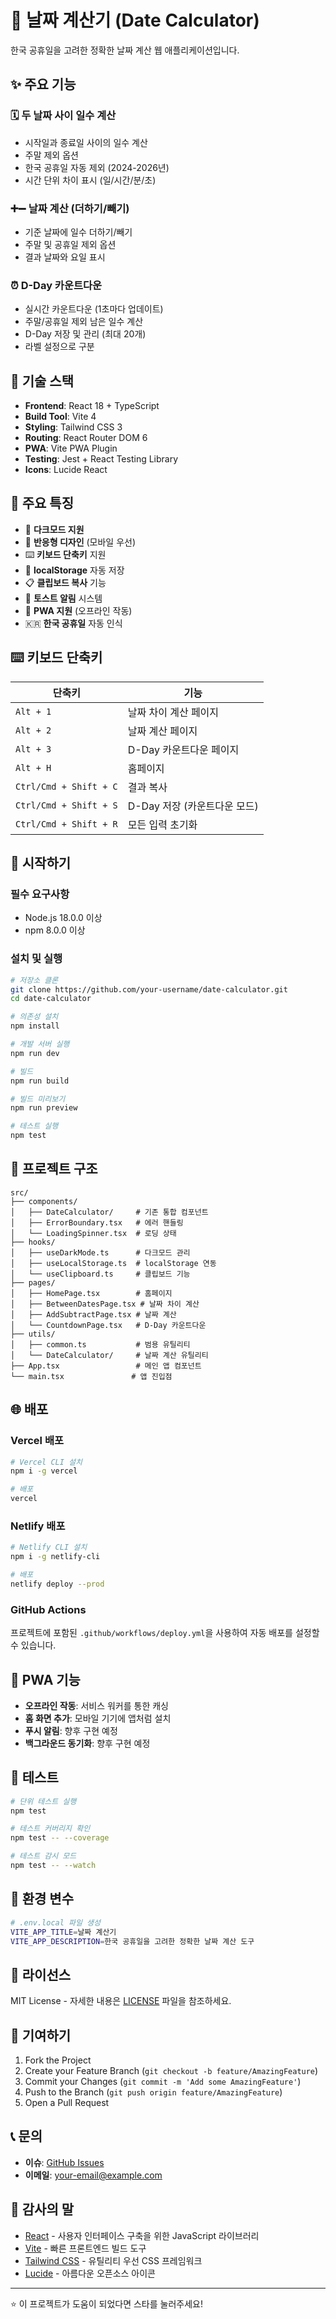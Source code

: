 # 📅 날짜 계산기 (Date Calculator)

한국 공휴일을 고려한 정확한 날짜 계산 웹 애플리케이션입니다.

## ✨ 주요 기능

### 🗓️ **두 날짜 사이 일수 계산**

- 시작일과 종료일 사이의 일수 계산
- 주말 제외 옵션
- 한국 공휴일 자동 제외 (2024-2026년)
- 시간 단위 차이 표시 (일/시간/분/초)

### ➕➖ **날짜 계산 (더하기/빼기)**

- 기준 날짜에 일수 더하기/빼기
- 주말 및 공휴일 제외 옵션
- 결과 날짜와 요일 표시

### ⏰ **D-Day 카운트다운**

- 실시간 카운트다운 (1초마다 업데이트)
- 주말/공휴일 제외 남은 일수 계산
- D-Day 저장 및 관리 (최대 20개)
- 라벨 설정으로 구분

## 🚀 기술 스택

- **Frontend**: React 18 + TypeScript
- **Build Tool**: Vite 4
- **Styling**: Tailwind CSS 3
- **Routing**: React Router DOM 6
- **PWA**: Vite PWA Plugin
- **Testing**: Jest + React Testing Library
- **Icons**: Lucide React

## 🎯 주요 특징

- 🌙 **다크모드 지원**
- 📱 **반응형 디자인** (모바일 우선)
- ⌨️ **키보드 단축키** 지원
- 💾 **localStorage** 자동 저장
- 📋 **클립보드 복사** 기능
- 🔔 **토스트 알림** 시스템
- 🚀 **PWA 지원** (오프라인 작동)
- 🇰🇷 **한국 공휴일** 자동 인식

## ⌨️ 키보드 단축키

| 단축키                 | 기능                         |
| ---------------------- | ---------------------------- |
| `Alt + 1`              | 날짜 차이 계산 페이지        |
| `Alt + 2`              | 날짜 계산 페이지             |
| `Alt + 3`              | D-Day 카운트다운 페이지      |
| `Alt + H`              | 홈페이지                     |
| `Ctrl/Cmd + Shift + C` | 결과 복사                    |
| `Ctrl/Cmd + Shift + S` | D-Day 저장 (카운트다운 모드) |
| `Ctrl/Cmd + Shift + R` | 모든 입력 초기화             |

## 🚀 시작하기

### 필수 요구사항

- Node.js 18.0.0 이상
- npm 8.0.0 이상

### 설치 및 실행

```bash
# 저장소 클론
git clone https://github.com/your-username/date-calculator.git
cd date-calculator

# 의존성 설치
npm install

# 개발 서버 실행
npm run dev

# 빌드
npm run build

# 빌드 미리보기
npm run preview

# 테스트 실행
npm test
```

## 📁 프로젝트 구조

```
src/
├── components/
│   ├── DateCalculator/     # 기존 통합 컴포넌트
│   ├── ErrorBoundary.tsx   # 에러 핸들링
│   └── LoadingSpinner.tsx  # 로딩 상태
├── hooks/
│   ├── useDarkMode.ts      # 다크모드 관리
│   ├── useLocalStorage.ts  # localStorage 연동
│   └── useClipboard.ts     # 클립보드 기능
├── pages/
│   ├── HomePage.tsx        # 홈페이지
│   ├── BetweenDatesPage.tsx # 날짜 차이 계산
│   ├── AddSubtractPage.tsx # 날짜 계산
│   └── CountdownPage.tsx   # D-Day 카운트다운
├── utils/
│   ├── common.ts           # 범용 유틸리티
│   └── DateCalculator/     # 날짜 계산 유틸리티
├── App.tsx                 # 메인 앱 컴포넌트
└── main.tsx               # 앱 진입점
```

## 🌐 배포

### Vercel 배포

```bash
# Vercel CLI 설치
npm i -g vercel

# 배포
vercel
```

### Netlify 배포

```bash
# Netlify CLI 설치
npm i -g netlify-cli

# 배포
netlify deploy --prod
```

### GitHub Actions

프로젝트에 포함된 `.github/workflows/deploy.yml`을 사용하여 자동 배포를 설정할 수 있습니다.

## 📱 PWA 기능

- **오프라인 작동**: 서비스 워커를 통한 캐싱
- **홈 화면 추가**: 모바일 기기에 앱처럼 설치
- **푸시 알림**: 향후 구현 예정
- **백그라운드 동기화**: 향후 구현 예정

## 🧪 테스트

```bash
# 단위 테스트 실행
npm test

# 테스트 커버리지 확인
npm test -- --coverage

# 테스트 감시 모드
npm test -- --watch
```

## 🔧 환경 변수

```bash
# .env.local 파일 생성
VITE_APP_TITLE=날짜 계산기
VITE_APP_DESCRIPTION=한국 공휴일을 고려한 정확한 날짜 계산 도구
```

## 📄 라이선스

MIT License - 자세한 내용은 [LICENSE](LICENSE) 파일을 참조하세요.

## 🤝 기여하기

1. Fork the Project
2. Create your Feature Branch (`git checkout -b feature/AmazingFeature`)
3. Commit your Changes (`git commit -m 'Add some AmazingFeature'`)
4. Push to the Branch (`git push origin feature/AmazingFeature`)
5. Open a Pull Request

## 📞 문의

- **이슈**: [GitHub Issues](https://github.com/your-username/date-calculator/issues)
- **이메일**: your-email@example.com

## 🙏 감사의 말

- [React](https://reactjs.org/) - 사용자 인터페이스 구축을 위한 JavaScript 라이브러리
- [Vite](https://vitejs.dev/) - 빠른 프론트엔드 빌드 도구
- [Tailwind CSS](https://tailwindcss.com/) - 유틸리티 우선 CSS 프레임워크
- [Lucide](https://lucide.dev/) - 아름다운 오픈소스 아이콘

---

⭐ 이 프로젝트가 도움이 되었다면 스타를 눌러주세요!
